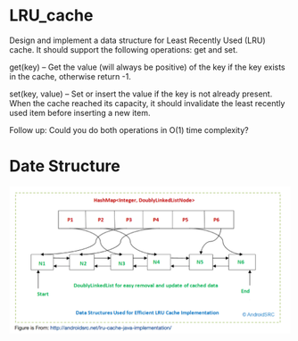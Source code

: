 # LRU_cache

Design and implement a data structure for Least Recently Used (LRU) cache. 
It should support the following operations: get and set.

get(key) – Get the value (will always be positive) of the key if the key exists in the cache, otherwise return -1.

set(key, value) – Set or insert the value if the key is not already present. When the cache reached its capacity, it should invalidate the least recently used item before inserting a new item.

Follow up:
Could you do both operations in O(1) time complexity?

# Date Structure

![Date Structure](date_structure.png)
